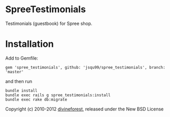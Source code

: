 SpreeTestimonials
=================

Testimonials (guestbook) for Spree shop.


Installation
=======

Add to Gemfile:
  ```
  gem 'spree_testimonials', github: 'jsqu99/spree_testimonials', branch: 'master'
  ```


and then run
  ```
  bundle install
  bundle exec rails g spree_testimonials:install
  bundle exec rake db:migrate
  ```

Copyright (c) 2010-2012 [divineforest](http://github.com/divineforest), released under the New BSD License
